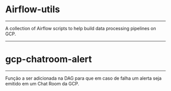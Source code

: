 # Airflow-utils
---
A collection of Airflow scripts to help build data processing pipelines on GCP.

---
# gcp-chatroom-alert
---
Função a ser adicionada na DAG para que em caso de falha um alerta seja emitido em um Chat Room da GCP.

